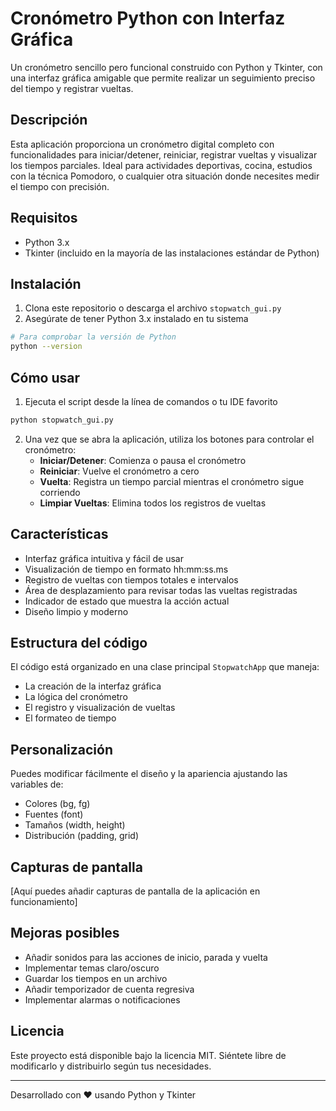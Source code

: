 # Cronómetro Python con Interfaz Gráfica

Un cronómetro sencillo pero funcional construido con Python y Tkinter, con una interfaz gráfica amigable que permite realizar un seguimiento preciso del tiempo y registrar vueltas.

## Descripción

Esta aplicación proporciona un cronómetro digital completo con funcionalidades para iniciar/detener, reiniciar, registrar vueltas y visualizar los tiempos parciales. Ideal para actividades deportivas, cocina, estudios con la técnica Pomodoro, o cualquier otra situación donde necesites medir el tiempo con precisión.

## Requisitos

- Python 3.x
- Tkinter (incluido en la mayoría de las instalaciones estándar de Python)

## Instalación

1. Clona este repositorio o descarga el archivo `stopwatch_gui.py`
2. Asegúrate de tener Python 3.x instalado en tu sistema

```bash
# Para comprobar la versión de Python
python --version
```

## Cómo usar

1. Ejecuta el script desde la línea de comandos o tu IDE favorito

```bash
python stopwatch_gui.py
```

2. Una vez que se abra la aplicación, utiliza los botones para controlar el cronómetro:
   - **Iniciar/Detener**: Comienza o pausa el cronómetro
   - **Reiniciar**: Vuelve el cronómetro a cero
   - **Vuelta**: Registra un tiempo parcial mientras el cronómetro sigue corriendo
   - **Limpiar Vueltas**: Elimina todos los registros de vueltas

## Características

- Interfaz gráfica intuitiva y fácil de usar
- Visualización de tiempo en formato hh:mm:ss.ms
- Registro de vueltas con tiempos totales e intervalos
- Área de desplazamiento para revisar todas las vueltas registradas
- Indicador de estado que muestra la acción actual
- Diseño limpio y moderno

## Estructura del código

El código está organizado en una clase principal `StopwatchApp` que maneja:
- La creación de la interfaz gráfica
- La lógica del cronómetro
- El registro y visualización de vueltas
- El formateo de tiempo

## Personalización

Puedes modificar fácilmente el diseño y la apariencia ajustando las variables de:
- Colores (bg, fg)
- Fuentes (font)
- Tamaños (width, height)
- Distribución (padding, grid)

## Capturas de pantalla

[Aquí puedes añadir capturas de pantalla de la aplicación en funcionamiento]

## Mejoras posibles

- Añadir sonidos para las acciones de inicio, parada y vuelta
- Implementar temas claro/oscuro
- Guardar los tiempos en un archivo
- Añadir temporizador de cuenta regresiva
- Implementar alarmas o notificaciones

## Licencia

Este proyecto está disponible bajo la licencia MIT. Siéntete libre de modificarlo y distribuirlo según tus necesidades.

---

Desarrollado con ❤️ usando Python y Tkinter
